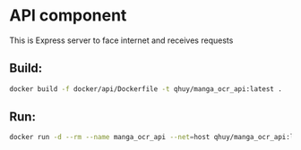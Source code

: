 # API component
This is Express server to face internet and receives requests

## Build:
```sh
docker build -f docker/api/Dockerfile -t qhuy/manga_ocr_api:latest .
```

## Run:
```sh
docker run -d --rm --name manga_ocr_api --net=host qhuy/manga_ocr_api:latest
```